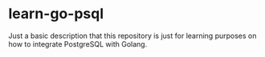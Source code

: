 # learn-go-psql

Just a basic description that this repository is just for learning purposes on how to integrate PostgreSQL with Golang.
